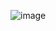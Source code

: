 ![image](https://user-images.githubusercontent.com/70284297/230447758-18f917e9-f037-4354-b8c8-a3c22165d9c2.png)
